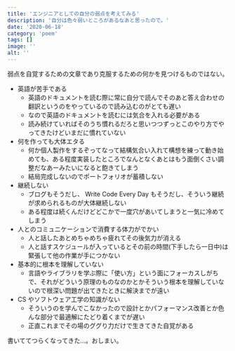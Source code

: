 ```yaml
---
title: 'エンジニアとしての自分の弱点を考えてみる'
description: '自分は色々弱いところがあるなあと思ったので。'
date: '2020-06-18'
category: 'poem'
tags: []
image: ''
alt: ''
---
```


弱点を自覚するための文章であり克服するための何かを見つけるものではない。

- 英語が苦手である
  - 英語のドキュメントを読む際に常に自分で読んでそのあと答え合わせの翻訳というのをやっているので読み込むのがとても遅い
  - なので英語のドキュメントを読むには気合を入れる必要がある
  - 読み続けていればそのうち慣れるだろと思いつつずっとこのやり方でやってきたけどいまだに慣れていない
- 何を作っても大体エタる
  - 何か個人製作をするぞってなって結構気合い入れて構想を練って動き始めても、ある程度実装したところでなんとなくあとはもう面倒くさい調整だなあーみたいになると飽きてしまう
  - 結局完成しないのでポートフォリオが蓄積しない
- 継続しない
  - ブログもそうだし、 Write Code Every Day もそうだし、そういう継続が求められるものが大体継続しない
  - ある程度は続くんだけどどこかで一度穴があいてしまうと一気に冷めてしまう
- 人とのコミュニケーションで消費する体力がでかい
  - 人と話したあとめちゃめちゃ疲れてその後気力が消える
  - 人と話すスケジュールが入っているとその前の時間(下手したら一日中)は緊張して他の作業が手につかない
- 基本的に根本を理解していない
  - 言語やライブラリを学ぶ際に「使い方」という面にフォーカスしがちで、それがどういう原理のものなのかとかそういう根本を理解していないので根深い問題が出てきたときに解決までが遠い
- CS やソフトウェア工学の知識がない
  - そういうのを学んでこなかったので設計とかパフォーマンス改善とか色んな部分で最適解にたどり着くまでが遅い
  - 正直これまでその場のググり力だけで生きてきた自覚がある

書いててつらくなってきた…。おしまい。

